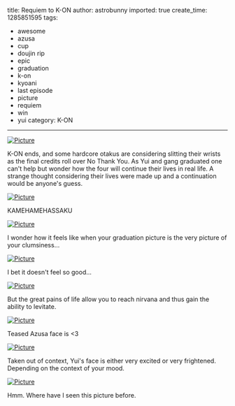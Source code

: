 title: Requiem to K-ON
author: astrobunny
imported: true
create_time: 1285851595
tags:
- awesome
- azusa
- cup
- doujin rip
- epic
- graduation
- k-on
- kyoani
- last episode
- picture
- requiem
- win
- yui
category: K-ON
---
 [![](wp-uploads/2010/09/wpid-Zero-Raws-K-On-26-END-TBS-1280x720-x264-AAC_0-500x281.jpg "Picture")](/images/wp-uploads/2010/09/wpid-Zero-Raws-K-On-26-END-TBS-1280x720-x264-AAC_0.jpg)  
  
K-ON ends, and some hardcore otakus are considering slitting their wrists as the final credits roll over No Thank You. As Yui and gang graduated one can't help but wonder how the four will continue their lives in real life. A strange thought considering their lives were made up and a continuation would be anyone's guess.  
<!--more-->  
 [![](wp-uploads/2010/09/wpid-Zero-Raws-K-On-26-END-TBS-1280x720-x264-AAC_2-500x281.jpg "Picture")](/images/wp-uploads/2010/09/wpid-Zero-Raws-K-On-26-END-TBS-1280x720-x264-AAC_2.jpg)  
  
KAMEHAMEHASSAKU  
  
 [![](wp-uploads/2010/09/wpid-Zero-Raws-K-On-26-END-TBS-1280x720-x264-AAC_3-500x281.jpg "Picture")](/images/wp-uploads/2010/09/wpid-Zero-Raws-K-On-26-END-TBS-1280x720-x264-AAC_3.jpg)  
  
I wonder how it feels like when your graduation picture is the very picture of your clumsiness...  
  
 [![](wp-uploads/2010/09/wpid-Zero-Raws-K-On-26-END-TBS-1280x720-x264-AAC_4-500x281.jpg "Picture")](/images/wp-uploads/2010/09/wpid-Zero-Raws-K-On-26-END-TBS-1280x720-x264-AAC_4.jpg)  
  
I bet it doesn't feel so good...  
  
 [![](wp-uploads/2010/09/wpid-Zero-Raws-K-On-26-END-TBS-1280x720-x264-AAC_14-500x281.jpg "Picture")](/images/wp-uploads/2010/09/wpid-Zero-Raws-K-On-26-END-TBS-1280x720-x264-AAC_14.jpg)  
  
But the great pains of life allow you to reach nirvana and thus gain the ability to levitate.  
  
 [![](wp-uploads/2010/09/wpid-Zero-Raws-K-On-26-END-TBS-1280x720-x264-AAC_5-500x281.jpg "Picture")](/images/wp-uploads/2010/09/wpid-Zero-Raws-K-On-26-END-TBS-1280x720-x264-AAC_5.jpg)  
  
Teased Azusa face is \<3  
  
 [![](wp-uploads/2010/09/wpid-Zero-Raws-K-On-26-END-TBS-1280x720-x264-AAC_16-500x281.jpg "Picture")](/images/wp-uploads/2010/09/wpid-Zero-Raws-K-On-26-END-TBS-1280x720-x264-AAC_16.jpg)  
  
Taken out of context, Yui's face is either very excited or very frightened. Depending on the context of your mood.  
  
 [![](wp-uploads/2010/09/wpid-Zero-Raws-K-On-26-END-TBS-1280x720-x264-AAC_17-500x281.jpg "Picture")](/images/wp-uploads/2010/09/wpid-Zero-Raws-K-On-26-END-TBS-1280x720-x264-AAC_17.jpg)  
  
Hmm. Where have I seen this picture before.
